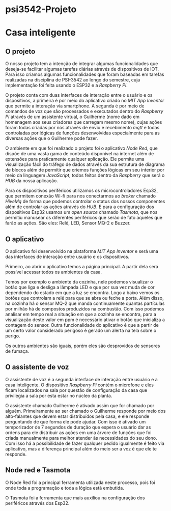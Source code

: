 # psi3542-Projeto
# Casa inteligente
## O projeto
O nosso projeto tem a intenção de integrar algumas funcionalidades que deseja-se facilitar algumas tarefas diárias através de dispositivos de IOT. Para isso criamos algumas funcionalidades que foram baseadas em tarefas realizadas na disciplina de PSI-3542 ao longo do semestre, cuja implementação foi feita usando o ESP32 e a *Raspberry Pi*.

O projeto conta com duas interfaces de interação entre o usuário e os dispositivos, a primeira é por meio do aplicativo criado no *MIT App Inventor* que permite a interação via smartphone. A segunda é por meio de comandos de voz que são processados e executados dentro do *Raspberry Pi* através de um assistente virtual, o Guilherme (nome dado em homenagem aos seus criadores que carregam mesmo nome), cujas ações foram todas criadas por nós através de envio e recebimento *mqtt* e todas controladas por lógicas de funções desenvolvidas especialmente para as diversas ações que o Guilherme pode fazer.

O ambiente em que foi realizado o projeto foi o aplicativo *Node Red*, que dispõe de uma vasta gama de conteúdo disponível na internet além de extensões para praticamente qualquer aplicação. Ele permite uma visualização fácil do tráfego de dados através da sua estrutura de diagrama de blocos além de permitir que criemos funções lógicas em seu interior por meio da linguagem *JavaScript*, todos feitos dentro da *Raspberry* que será o *HUB* da nossa aplicação.

Para os dispositivos periféricos utilizamos os microcontroladores Esp32, que permitem conexão Wi-fi para nos conectarmos ao *broker* chamado *HiveMq* de forma que podemos controlar o status dos nossos componentes além de controlar as ações através do *HUB*. E para a configuração dos dispositivos Esp32 usamos um *open source* chamado *Tasmota*, que nos permitiu manusear os diferentes periféricos que serão de fato aqueles que farão as ações. São eles: Relé, LED, Sensor MQ-2 e Buzzer.
## O aplicativo
O aplicativo foi desenvolvido na plataforma *MIT App Inventor* e será uma das interfaces de interação entre usuário e os dispositivos. 

Primeiro, ao abrir o aplicativo temos a página principal. A partir dela será possível acessar todos os ambientes da casa.


Temos por exemplo o ambiente da cozinha, nele podemos visualizar o botão que liga e desliga a lâmpada LED e que por sua vez muda de cor dependendo do estado em que a luz se encontra. Logo a baixo vemos os botões que controlam a relé para que se abra ou feche a porta. Além disso, na cozinha há o sensor MQ-2 que manda continuamente quantas partículas por milhão há de compostos produzidos na combustão. Com isso podemos analisar em tempo real a situação em que a cozinha se encontra, para a visualização deste valor em ppm é necessário ativar o botão que inicializa a contagem do sensor. Outra funcionalidade do aplicativo é que a partir de um certo valor considerado perigoso é gerado um alerta na tela sobre o perigo. 

Os outros ambientes são iguais, porém eles são desprovidos de sensores de fumaça.
## O assistente de voz
O assistente de voz é a segunda interface de interação entre usuário e a casa inteligente. O dispositivo *Raspberry Pi* contém o microfone e eles ficam localizados na sala por questão de configuração da casa que privilegia a sala por esta estar no núcleo da planta. 

O assistente chamado Guilherme é ativado assim que for chamado por alguém. Primeiramente ao ser chamado o Guilherme responde por meio dos alto-falantes que devem estar distribuídos pela casa, e ele responde perguntando de que forma ele pode ajudar. Com isso é ativado um temporizador de 7 segundos de duração que espera o usuário dar as ordens para ele distribuir as ações em uma árvore de funções que foi criada manualmente para melhor atender às necessidades do seu dono. Com isso há a possibilidade de fazer qualquer pedido igualmente é feito via aplicativo, mas a diferença principal além do meio ser a voz é que ele te responde.
## Node red e Tasmota
O Node Red foi a principal ferramenta utilizada neste processo, pois foi onde toda a programação e toda a lógica está embutida.

O Tasmota foi a ferramenta que mais auxiliou na configuração dos periféricos através dos Esp32.

